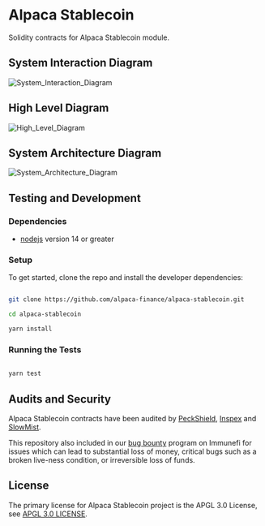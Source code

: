 
# Alpaca Stablecoin

  

Solidity contracts for Alpaca Stablecoin module.

## System Interaction Diagram
![System_Interaction_Diagram](https://raw.githubusercontent.com/alpaca-finance/alpaca-stablecoin/chore/add-diagram-to-readme/docs/AlpacaUSD_SystemInteractionDiagram.jpg)

## High Level Diagram
![High_Level_Diagram](https://raw.githubusercontent.com/alpaca-finance/alpaca-stablecoin/chore/add-diagram-to-readme/docs/AlpacaUSD_HighLevelDiagram.png)

## System Architecture Diagram
![System_Architecture_Diagram](https://raw.githubusercontent.com/alpaca-finance/alpaca-stablecoin/chore/add-audit-report/docs/AlpacaUSD_SystemArchitecture.png)

## Testing and Development

  

### Dependencies

  

-  [nodejs](https://nodejs.org/en/) version 14 or greater

  

### Setup

  

To get started, clone the repo and install the developer dependencies:

  

```bash

git clone https://github.com/alpaca-finance/alpaca-stablecoin.git

cd alpaca-stablecoin

yarn install

```

  

### Running the Tests

  

```bash

yarn test

```

  

## Audits and Security

  

Alpaca Stablecoin contracts have been audited by [PeckShield](https://github.com/alpaca-finance/alpaca-stablecoin/blob/chore/add-audit-report/audits/PeckShield-Audit-Report-Alpaca-USD-v1.0.pdf), [Inspex](https://github.com/alpaca-finance/alpaca-stablecoin/blob/chore/add-audit-report/audits/Inspex_AUDIT2021035_AlpacaFinance_AlpacaStablecoin_FullReport_v1.0.pdf) and [SlowMist](https://github.com/alpaca-finance/alpaca-stablecoin/blob/chore/add-audit-report/audits/SlowMist_Audit_Report_-_AlpacaStablecoin.pdf).

  

This repository also included in our [bug bounty](https://immunefi.com/bounty/alpacafinance/) program on Immunefi for issues which can lead to substantial loss of money, critical bugs such as a broken live-ness condition, or irreversible loss of funds.

  

## License

  

The primary license for Alpaca Stablecoin project is the APGL 3.0 License, see [APGL 3.0 LICENSE](LICENSE).
